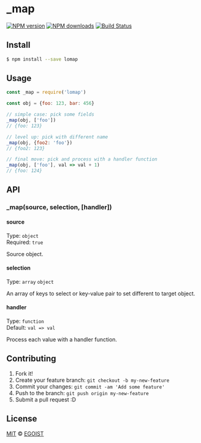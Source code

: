 # _map

[![NPM version](https://img.shields.io/npm/v/lomap.svg?style=flat-square)](https://npmjs.com/package/lomap) [![NPM downloads](https://img.shields.io/npm/dm/lomap.svg?style=flat-square)](https://npmjs.com/package/lomap) [![Build Status](https://img.shields.io/circleci/project/egoist/lomap/master.svg?style=flat-square)](https://circleci.com/gh/egoist/lomap)

## Install

```bash
$ npm install --save lomap
```

## Usage

```js
const _map = require('lomap')

const obj = {foo: 123, bar: 456}

// simple case: pick some fields
_map(obj, ['foo'])
// {foo: 123}

// level up: pick with different name
_map(obj, {foo2: 'foo'})
// {foo2: 123}

// final move: pick and process with a handler function
_map(obj, ['foo'], val => val + 1)
// {foo: 124}
```

## API

### _map(source, selection, [handler])

#### source

Type: `object`<br>
Required: `true`

Source object.

#### selection

Type: `array` `object`

An array of keys to select or key-value pair to set different to target object.

#### handler

Type: `function`<br>
Default: `val => val`

Process each value with a handler function.

## Contributing

1. Fork it!
2. Create your feature branch: `git checkout -b my-new-feature`
3. Commit your changes: `git commit -am 'Add some feature'`
4. Push to the branch: `git push origin my-new-feature`
5. Submit a pull request :D

## License

[MIT](https://egoist.mit-license.org/) © [EGOIST](https://github.com/egoist)
